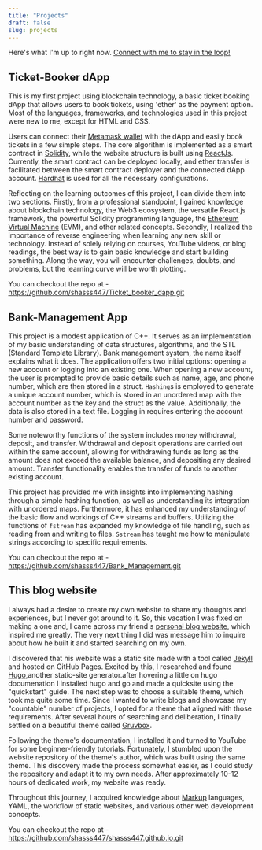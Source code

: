 ```yaml
---
title: "Projects"
draft: false
slug: projects
---
```


Here's what I'm up to right now.
[Connect with me to stay in the loop!](/about#get-in-touch)


## Ticket-Booker dApp

This is my first project using blockchain technology, a basic ticket booking dApp that allows users to book tickets, using 'ether' as the payment option. Most of the languages, frameworks, and technologies used in this project were new to me, except for HTML and CSS.

Users can connect their [Metamask wallet](https://metamask.io/) with the dApp and easily book tickets in a few simple steps. The core algorithm is implemented as a smart contract in [Solidity](https://soliditylang.org/), while the website structure is built using [ReactJs](https://react.dev/). Currently, the smart contract can be deployed locally, and ether transfer is facilitated between the smart contract deployer and the connected dApp account. [Hardhat](https://hardhat.org/) is used for all the necessary configurations.

Reflecting on the learning outcomes of this project, I can divide them into two sections. Firstly, from a professional standpoint, I gained knowledge about blockchain technology, the Web3 ecosystem, the versatile React.js framework, the powerful Solidity programming language, the [Ethereum Virtual Machine](https://ethereum.org/en/) (EVM), and other related concepts. Secondly, I realized the importance of reverse engineering when learning any new skill or technology. Instead of solely relying on courses, YouTube videos, or blog readings, the best way is to gain basic knowledge and start building something. Along the way, you will encounter challenges, doubts, and problems, but the learning curve will be worth plotting.

You can checkout the repo at - https://github.com/shasss447/Ticket_booker_dapp.git


## Bank-Management App

This project is a modest application of C++. It serves as an implementation of my basic understanding of data structures, algorithms, and the STL (Standard Template Library).
Bank management system, the name itself explains what it does. The application offers two initial options: opening a new account or logging into an existing one. When opening a new account, the user is prompted to provide basic details such as name, age, and phone number, which are then stored in a struct. `Hashing`s is employed to generate a unique account number, which is stored in an unordered map with the account number as the key and the struct as the value.  Additionally, the data is also stored in a text file. Logging in requires entering the account number and password.

Some noteworthy functions of the system includes money withdrawal, deposit, and transfer. Withdrawal and deposit operations are carried out within the same account, allowing for withdrawing funds as long as the amount does not exceed the available balance, and depositing any desired amount. Transfer functionality enables the transfer of funds to another existing account.

This project has provided me with insights into implementing hashing through a simple hashing function, as well as understanding its integration with unordered maps. Furthermore, it has enhanced my understanding of the basic flow and workings of C++ streams and buffers. Utilizing the functions of `fstream` has expanded my knowledge of file handling, such as reading from and writing to files. `Sstream` has taught me how to manipulate strings according to specific requirements.

You can checkout the repo at - https://github.com/shasss447/Bank_Management.git


## This blog website

I always had a desire to create my own website to share my thoughts and experiences, but I never got around to it. So, this vacation I was fixed on making a one and, I came across my friend's [personal blog website](https://navyanshmahla.github.io/), which inspired me greatly. The very next thing I did was message him to inquire about how he built it and started searching on my own.

I discovered that his website was a static site made with a tool called [Jekyll](https://jekyllrb.com/) and hosted on GitHub Pages. Excited by this, I researched and found [Hugo](https://gohugo.io/),another static-site generator.after hovering a little on hugo documenation I installed hugo and go and made a quicksite using the "quickstart" guide. The next step was to choose a suitable theme, which took me quite some time. Since I wanted to write blogs and showcase my "countable" number of projects, I opted for a theme that aligned with those requirements. After several hours of searching and deliberation, I finally settled on a beautiful theme called [Gruvbox](https://github.com/schnerring/hugo-theme-gruvbox.git).

Following the theme's documentation, I installed it and turned to YouTube for some beginner-friendly tutorials. Fortunately, I stumbled upon the website repository of the theme's author, which was built using the same theme. This discovery made the process somewhat easier, as I could study the repository and adapt it to my own needs. After approximately 10-12 hours of dedicated work, my website was ready.

Throughout this journey, I acquired knowledge about [Markup](https://www.markdownguide.org/) languages, YAML, the workflow of static websites, and various other web development concepts.

You can checkout the repo at - https://github.com/shasss447/shasss447.github.io.git

